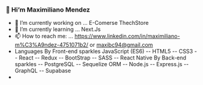 ### 👋  Hi’m Maximiliano Mendez
- 🔭 I’m currently working on ... E-Comerse ThechStore 
- 🌱 I’m currently learning ... Next.Js 
- 📫 How to reach me: ... https://www.linkedin.com/in/maximiliano-m%C3%A9ndez-4751071b2/ or maxibc94@gmail.com
- Languages
By Front-end sparkles
JavaScript (ES6) -- HTML5 -- CSS3 -- React -- Redux -- BootStrap -- SASS -- React Native
By Back-end sparkles
-- PostgreSQL -- Sequelize ORM -- Node.js -- Express.js -- GraphQL -- Supabase
- 
<!--
**maxicuyo94/maxicuyo94** is a ✨ _special_ ✨ repository because its `README.md` (this file) appears on your GitHub profile.

Here are some ideas to get you started:

- 🔭 I’m currently working on ...
- 🌱 I’m currently learning ...
- 👯 I’m looking to collaborate on ...
- 🤔 I’m looking for help with ...
- 💬 Ask me about ...
- 📫 How to reach me: ...
- 😄 Pronouns: ...
- ⚡ Fun fact: ...
-->
